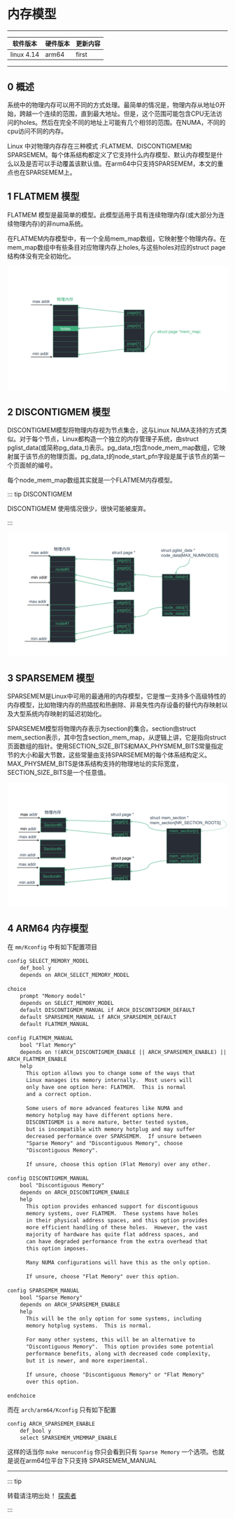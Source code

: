 
# 内存模型

---

| 软件版本  | 硬件版本 | 更新内容 |
|---------|--------|----------|
|linux 4.14| arm64   | first|

---
## 0 概述
系统中的物理内存可以用不同的方式处理。最简单的情况是，物理内存从地址0开始，跨越一个连续的范围，直到最大地址。但是，这个范围可能包含CPU无法访问的holes。然后在完全不同的地址上可能有几个相邻的范围。在NUMA，不同的cpu访问不同的内存。

Linux 中对物理内存存在三种模式 :FLATMEM、DISCONTIGMEM和SPARSEMEM。每个体系结构都定义了它支持什么内存模型、默认内存模型是什么以及是否可以手动覆盖该默认值。在arm64中只支持SPARSEMEM，本文的重点也在SPARSEMEM上。
## 1 FLATMEM 模型
FLATMEM 模型是最简单的模型。此模型适用于具有连续物理内存(或大部分为连续物理内存)的非numa系统。


在FLATMEM内存模型中，有一个全局mem_map数组，它映射整个物理内存。在mem_map数组中有些条目对应物理内存上holes,与这些holes对应的struct page 结构体没有完全初始化。

![](./Slide1.png)
## 2 DISCONTIGMEM 模型
DISCONTIGMEM模型将物理内存视为节点集合，这与Linux NUMA支持的方式类似。对于每个节点，Linux都构造一个独立的内存管理子系统，由struct pglist_data(或简称pg_data_t)表示。pg_data_t包含node_mem_map数组，它映射属于该节点的物理页面。pg_data_t的node_start_pfn字段是属于该节点的第一个页面帧的编号。

每个node_mem_map数组其实就是一个FLATMEM内存模型。

::: tip DISCONTIGMEM

DISCONTIGMEM 使用情况很少，很快可能被废弃。

:::

![](./Slide2.png)
## 3 SPARSEMEM 模型

SPARSEMEM是Linux中可用的最通用的内存模型，它是惟一支持多个高级特性的内存模型，比如物理内存的热插拔和热删除、非易失性内存设备的替代内存映射以及大型系统内存映射的延迟初始化。


SPARSEMEM模型将物理内存表示为section的集合。section由struct mem_section表示，其中包含section_mem_map，从逻辑上讲，它是指向struct页面数组的指针。使用SECTION_SIZE_BITS和MAX_PHYSMEM_BITS常量指定节的大小和最大节数，这些常量由支持SPARSEMEM的每个体系结构定义。MAX_PHYSMEM_BITS是体系结构支持的物理地址的实际宽度，SECTION_SIZE_BITS是一个任意值。

![](./Slide3.png)
## 4 ARM64 内存模型

在 `mm/Kconfig` 中有如下配置项目

```
config SELECT_MEMORY_MODEL
	def_bool y
	depends on ARCH_SELECT_MEMORY_MODEL

choice
	prompt "Memory model"
	depends on SELECT_MEMORY_MODEL
	default DISCONTIGMEM_MANUAL if ARCH_DISCONTIGMEM_DEFAULT
	default SPARSEMEM_MANUAL if ARCH_SPARSEMEM_DEFAULT
	default FLATMEM_MANUAL

config FLATMEM_MANUAL
	bool "Flat Memory"
	depends on !(ARCH_DISCONTIGMEM_ENABLE || ARCH_SPARSEMEM_ENABLE) || ARCH_FLATMEM_ENABLE
	help
	  This option allows you to change some of the ways that
	  Linux manages its memory internally.  Most users will
	  only have one option here: FLATMEM.  This is normal
	  and a correct option.

	  Some users of more advanced features like NUMA and
	  memory hotplug may have different options here.
	  DISCONTIGMEM is a more mature, better tested system,
	  but is incompatible with memory hotplug and may suffer
	  decreased performance over SPARSEMEM.  If unsure between
	  "Sparse Memory" and "Discontiguous Memory", choose
	  "Discontiguous Memory".

	  If unsure, choose this option (Flat Memory) over any other.

config DISCONTIGMEM_MANUAL
	bool "Discontiguous Memory"
	depends on ARCH_DISCONTIGMEM_ENABLE
	help
	  This option provides enhanced support for discontiguous
	  memory systems, over FLATMEM.  These systems have holes
	  in their physical address spaces, and this option provides
	  more efficient handling of these holes.  However, the vast
	  majority of hardware has quite flat address spaces, and
	  can have degraded performance from the extra overhead that
	  this option imposes.

	  Many NUMA configurations will have this as the only option.

	  If unsure, choose "Flat Memory" over this option.

config SPARSEMEM_MANUAL
	bool "Sparse Memory"
	depends on ARCH_SPARSEMEM_ENABLE
	help
	  This will be the only option for some systems, including
	  memory hotplug systems.  This is normal.

	  For many other systems, this will be an alternative to
	  "Discontiguous Memory".  This option provides some potential
	  performance benefits, along with decreased code complexity,
	  but it is newer, and more experimental.

	  If unsure, choose "Discontiguous Memory" or "Flat Memory"
	  over this option.

endchoice

```
而在 `arch/arm64/Kconfig` 只有如下配置

```
config ARCH_SPARSEMEM_ENABLE
	def_bool y
	select SPARSEMEM_VMEMMAP_ENABLE

```
这样的话当你 `make menuconfig` 你只会看到只有 `Sparse Memory` 一个选项。也就是说在arm64位平台下只支持 SPARSEMEM_MANUAL

---
::: tip  

转载请注明出处！ [探索者](http://www.cxy.wiki)

:::



